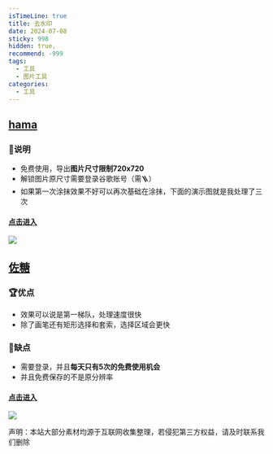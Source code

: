 ```yaml
---
isTimeLine: true
title: 去水印
date: 2024-07-08
sticky: 998
hidden: true,
recommend: -999
tags:
  - 工具
  - 图片工具
categories:
  - 工具
---
```


## [hama](https://www.hama.app/)

### **📌说明**

+   免费使用，导出**图片尺寸限制720x720**
+   解锁图片原尺寸需要登录谷歌账号（需🪜）
+   如果第一次涂抹效果不好可以再次基础在涂抹，下面的演示图就是我处理了三次

#### [点击进入](https://www.hama.app/en)

![](https://www.30aitool.com/wp-content/uploads/2024/01/26d2ca90023bc34.webp)

## [佐糖](https://picwish.cn/remove-unwanted-object)

### **🏆优点**

+   效果可以说是第一梯队，处理速度很快
+   除了画笔还有矩形选择和套索，选择区域会更快

### **🥷缺点**

+   需要登录，并且**每天只有5次的免费使用机会**
+   并且免费保存的不是原分辨率

#### [点击进入](https://picwish.cn/remove-unwanted-object)

![](https://www.30aitool.com/wp-content/uploads/2024/01/3ed8a63246d85e8.webp)

声明：本站大部分素材均源于互联网收集整理，若侵犯第三方权益，请及时联系我们删除